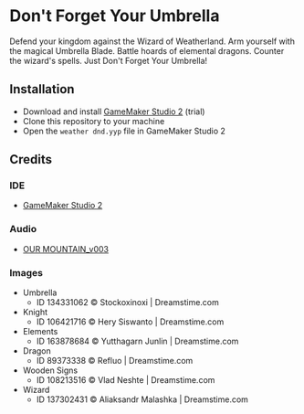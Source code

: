 # Don't Forget Your Umbrella

Defend your kingdom against the Wizard of Weatherland. Arm yourself with the magical Umbrella Blade. Battle hoards of elemental dragons. Counter the wizard's spells. Just Don't Forget Your Umbrella!

## Installation

* Download and install [GameMaker Studio 2](https://www.yoyogames.com/gamemaker) (trial)
* Clone this repository to your machine
* Open the `weather dnd.yyp` file in GameMaker Studio 2

## Credits

### IDE

* [GameMaker Studio 2](https://www.yoyogames.com/gamemaker)

### Audio

* [OUR MOUNTAIN_v003](https://soundimage.org/fantasywonder/)

### Images

* Umbrella
  * ID 134331062 © Stockoxinoxi | Dreamstime.com
* Knight
  * ID 106421716 © Hery  Siswanto | Dreamstime.com
* Elements
  * ID 163878684 © Yutthagarn Junlin | Dreamstime.com
* Dragon
  * ID 89373338 © Refluo | Dreamstime.com
* Wooden Signs
  * ID 108213516 © Vlad Neshte | Dreamstime.com
* Wizard
  * ID 137302431 © Aliaksandr Мalashka | Dreamstime.com
